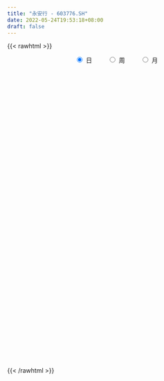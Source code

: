 ```yaml
---
title: "永安行 - 603776.SH"
date: 2022-05-24T19:53:18+08:00
draft: false
---
```

{{< rawhtml >}}
    <div style="text-align: center">
        <label style="padding: 1rem;"><input style="margin-right: .5rem" type="radio" name="period" value="D" checked onclick="period_change(this)">日</label>
        <label style="padding: 1rem;"><input style="margin-right: .5rem" type="radio" name="period" value="W" onclick="period_change(this)">周</label>
        <label style="padding: 1rem;"><input style="margin-right: .5rem" type="radio" name="period" value="M" onclick="period_change(this)">月</label>
    </div>
    <div id="chart" style="height: 700px;"></div> 
    <script type="text/javascript">
        const D_v = [91764.14,57609.56,53879.13,51575.15,57312.73,52644.6,39577.5,39826.88,74362.35,106886.78,57340.98,39599.39,37644.26,54175.86,49589.24,89402.51,58594.24,60581.27,37119.45,27891.05,35844.72,44057.55,44383.47,65450.1,62398.15,64389.14,42841.34,34029.91,41093.53,27723.24,33301.64,29483.03,40091.52,28443.58,37318.22,31368.17,15756.77,144138.13,121899.87,122921.87,112425.52,105855.44,57610.26,71552.73,40204.89,79933.39,55884.24,32946.9,41667.38,52900.21,57264.6,38945.79,30987.18,57119.54,33836.78,35542.36,31657.3,39270.73,26024.27,31858.61,23859.56,59035.11,33753.03,50264.41,33514.41,46088.01,74293.72,125319.52,75764.56,49046.93,40092.19,35436.36,31955.5,134844.56,126797.62,70191.64,73778.18,47994.59,79293.78,75975.17,46517.17,40467.41,36306.16,35757.47,36433.77,43536.22,62008.09,46208.8,28700.3,59296.8,57906.59,29865.37,29056.41,26585.49,31231.66,18083.3,25927.74,17437.85,21781.35,27243.45,18959.51,16772.46,24728.94,20924.26,15536.13,13137.71,16757.98,22572.43,15199.89,14411.03,21513.31,16051.18,24474.54,16156.84,21380.52,23164.98,18983.54,39131.31,33457.17,47229.64,31938.14,36008.46,26827.3,22581.14,27926.46,24577.86,53098.96,53932.05,77408.13,49476.41,38264.55,33538.7,34328.06,105422.6,67596.59,161915.29,137060.64,73921.7,53720.07,52205.75,45293.07,67581.99,61409.69,47610.72,92180.87,51024.83,48677.27,57851.58,42804.39,39014.9,98954.26,79919.23,234297.69,169882.83,135139.84,147259.2,83377.5,65668.83,70028.11,53577.29,70533.79,54778.51,73724.1,46025.33,45433.95,27498.72,45190.34,76528.19,65678.52,50701.17,40468.04,37665.72,27035.2,22062.39,49860.66,57194.15,44736.55,40466.26,26325.96,27713.34,31014.95,27116.11,31190.17,26044.13,28546.02,29554.56,31892.96,21291.67,24925.46,31945.2,39196.62,42125.38,25752.05,22307.74,15987.62,21030.54,30053.01,36079.68,42332.27,36206.66,33058.34,32051.36,24450.68,29428.17,38653.7,34080.11,40498.02,27402.61,24118.25,19900.81,91095.32,67045.84,32236.8,26367.88,32028.29,20445.16,61476.95,28816.76,27472.56,20857.86,15325.23,23730.51,19601.56,17600.0,15749.11,29356.19,19183.2,17784.91,21736.7,24766.97,23803.82,44486.34,40551.4,45828.59,24843.77,29529.18,21912.28,33322.18,28740.57,19759.18,34879.26,17597.28,19470.6,14516.6,20399.48,23063.42,64430.22,38126.81,20577.34,25365.94]
const D_histogram = [0.0,0.0270459259,-0.0089697381,-0.0155112306,0.0196780182,-0.0300774096,-0.0315824302,-0.0224584825,-0.0627486111,-0.1697269435,-0.2038023186,-0.2237433365,-0.2135055852,-0.1620407141,-0.1583164546,-0.0876082857,-0.0189917509,0.0400758654,0.0546092741,0.0575037432,0.0543775058,0.0327948165,-0.030308368,-0.1269077453,-0.1319350646,-0.093042431,-0.0903515093,-0.0873118934,-0.092948536,-0.1041541353,-0.0982419687,-0.076581317,-0.0868540678,-0.0966221082,-0.1276777101,-0.129313649,-0.0055539239,0.0109987079,0.0609333115,0.1398835574,0.2095883615,0.2151215522,0.2039035666,0.126150052,0.0532396377,0.0834301978,0.0577688031,0.0385191594,0.0184659924,0.0231690372,-0.0194518628,-0.073501486,-0.1112918637,-0.1953688213,-0.2270233758,-0.2223674141,-0.1800119145,-0.1286006694,-0.079020827,-0.0712984235,-0.0587831141,0.0123737454,0.0539863195,0.1283834998,0.1546809606,0.1790936456,0.242118527,0.273796772,0.2777992986,0.2342561159,0.1977606073,0.1524668001,0.1202778559,0.2074824278,0.238117266,0.2305084681,0.1694466651,0.115348733,0.0420233781,0.0439958431,0.0438202464,0.0441221461,0.0529032381,0.0562072009,0.0340788927,-0.0118420133,0.0012343648,-0.0432111668,-0.0715041441,-0.1480154802,-0.2172157565,-0.2483548052,-0.2413140465,-0.252281667,-0.2657285293,-0.2615498306,-0.2599865872,-0.2257286843,-0.1677925405,-0.1346842541,-0.1077172035,-0.0659840326,-0.0080986016,0.0224332231,0.0482085648,0.062521629,0.0796065487,0.064804746,0.0548959075,0.062488089,0.0754037401,0.0659182297,0.0216792813,0.0032377599,-0.0089240813,-0.0279792366,-0.024765249,0.017821634,0.0598392321,0.1049045856,0.1294952383,0.1620046991,0.1788969517,0.182154672,0.190958652,0.165966099,0.1909218449,0.1777941221,0.2151078572,0.2177733351,0.2140402944,0.1823921015,0.1325760443,0.1579213103,0.1201976337,0.1576044136,0.2091488917,0.206387262,0.1769201064,0.122921452,0.066946468,0.0616540767,0.0506130448,0.0491958408,0.1054651382,0.098336439,0.0771477387,0.0844574819,0.0503415622,0.0212906391,-0.0867124101,-0.1036865183,-0.0012143592,0.0150403144,0.0829446601,0.1322482428,0.1268021037,0.0876745641,0.0350310673,0.0129719149,-0.0570756516,-0.0927725497,-0.167397687,-0.2021401803,-0.2236429137,-0.2224467532,-0.2512514339,-0.2253016354,-0.1856630892,-0.203555296,-0.2293013626,-0.2708613336,-0.2869901549,-0.289508676,-0.393109209,-0.466308903,-0.5315082947,-0.5289899031,-0.4714664806,-0.3890659954,-0.2945058587,-0.225327997,-0.1943174023,-0.1679903968,-0.1404907821,-0.0878505015,-0.0386043927,0.0034680334,0.0394689003,0.0479890432,0.0891447385,0.0762811772,0.0830285223,0.086846595,0.1037468054,0.1219806595,0.1487510212,0.161898751,0.1552390271,0.1087180721,0.0738653231,0.0881897923,0.1004768426,0.0646650457,-0.0289203732,-0.0586570425,-0.0313657765,0.0092505012,0.0369230827,0.0523953021,0.1352330919,0.1516208069,0.1417468492,0.1111398869,0.0631454465,0.0500209096,0.0976167532,0.1046103939,0.120650029,0.0952949903,0.0636136509,0.0116139627,-0.0076635991,-0.0456086656,-0.0542322932,-0.0911272108,-0.0919079278,-0.0780988565,-0.0671782594,-0.0935871798,-0.1220123396,-0.2111980117,-0.3039544471,-0.3161743754,-0.3193122018,-0.2501330817,-0.1686777826,-0.093624409,0.004965984,0.0812205031,0.1105748746,0.1380984403,0.1569733177,0.1537638993,0.1422738457,0.1596950691,0.1914073875,0.2063658835,0.214036146,0.1766814139]
const D_fast = [0.0,0.0338074074,-0.0044506911,-0.0148699913,0.0252387621,-0.0320360181,-0.0414366463,-0.0379273192,-0.0939046005,-0.2433146688,-0.3283406235,-0.4042174755,-0.4473561206,-0.436401428,-0.4722562821,-0.4234501846,-0.3595815876,-0.2904950049,-0.2623092777,-0.2450388728,-0.2345707337,-0.2479547189,-0.3186349954,-0.446961309,-0.4849723945,-0.4693403686,-0.4892373242,-0.5080256817,-0.5368994583,-0.5741435915,-0.592791917,-0.5902765946,-0.6222628623,-0.6561864298,-0.7191614592,-0.7531258103,-0.6307545662,-0.6114522574,-0.546284326,-0.4323631907,-0.3102612963,-0.2509477175,-0.2111898114,-0.2574058131,-0.3170063179,-0.2659582084,-0.2771774023,-0.2867972562,-0.3022339251,-0.2917386209,-0.3392224867,-0.4116474814,-0.477260825,-0.610179988,-0.6985903864,-0.7495262783,-0.7521737573,-0.7329126795,-0.7030880439,-0.7131902463,-0.7153707154,-0.6411204195,-0.5860112656,-0.4795182103,-0.4145505093,-0.345364413,-0.2218098998,-0.1216824618,-0.0482301105,-0.0332092643,-0.020264621,-0.0274417282,-0.0295612084,0.1095139704,0.1996781251,0.2496964443,0.2309963075,0.2057355587,0.1429160483,0.155887474,0.166666939,0.1779993751,0.2000062767,0.2173620397,0.2037534547,0.1548720454,0.1682570147,0.1130086914,0.0668396781,-0.0466755281,-0.1701797435,-0.2634074935,-0.3166952464,-0.3907332837,-0.4706122783,-0.5318210373,-0.5952544406,-0.6174287088,-0.6014407001,-0.6020034773,-0.6019657275,-0.5767285648,-0.5208677842,-0.4847276537,-0.4469001708,-0.4169566993,-0.3799701424,-0.3785707587,-0.3747556203,-0.3515414165,-0.3197748304,-0.3127807834,-0.3515999115,-0.3692319929,-0.3836248544,-0.4096748189,-0.4126521435,-0.365609852,-0.3086324459,-0.2373409459,-0.1803764837,-0.1073658481,-0.0457493577,0.0030470307,0.0595906736,0.0760896455,0.1487758525,0.1800966603,0.2711873597,0.3282961714,0.3780732043,0.3920230368,0.3753509906,0.4401765842,0.4325023161,0.5093101993,0.6131419004,0.6619770861,0.6767399572,0.6534716658,0.6142332988,0.6243544267,0.6259666559,0.6368484121,0.7194839941,0.7369394047,0.735037639,0.7634617527,0.7419312235,0.7182029602,0.5885218085,0.5456260707,0.64779464,0.6678093922,0.7564499029,0.8388155463,0.8650699331,0.8478610346,0.8039753046,0.785159131,0.7008426515,0.641952616,0.525478057,0.4402005186,0.3627870567,0.308371529,0.2167539898,0.1863783794,0.1796011533,0.1108201226,0.0277487153,-0.0815265891,-0.1694029491,-0.2442986392,-0.4461764745,-0.6359533942,-0.8340298596,-0.9637589438,-1.0241021414,-1.038968155,-1.018034483,-1.0051886205,-1.0227573765,-1.0384279701,-1.046051051,-1.0153733958,-0.9757783851,-0.9328389506,-0.8869708587,-0.8664534549,-0.803011575,-0.796804842,-0.7693003664,-0.7437706449,-0.7009337332,-0.6522047143,-0.5882465973,-0.5346241797,-0.5024741468,-0.5218155838,-0.5382020021,-0.5018300848,-0.4644238238,-0.4840693592,-0.5848848715,-0.6292858014,-0.6098359795,-0.5669070765,-0.5300037243,-0.5014326794,-0.3847866166,-0.3304936999,-0.3049309453,-0.3077529359,-0.3399610147,-0.3405803241,-0.2685802922,-0.2354340531,-0.1892319107,-0.1907632018,-0.2065411285,-0.255637326,-0.2768307876,-0.3261780206,-0.3483597214,-0.4080364417,-0.4317941407,-0.4375097835,-0.4433837512,-0.4931894666,-0.5521177113,-0.6941028863,-0.8628479335,-0.9541114556,-1.0370773324,-1.0304314828,-0.9911456293,-0.9394983581,-0.8396664691,-0.7431068242,-0.6861087341,-0.6240605582,-0.5659423514,-0.530710795,-0.5066323871,-0.4492873965,-0.3697232312,-0.3031732643,-0.2419939653,-0.2351783439]
const D_slow = [0.0,0.0067614815,0.004519047,0.0006412393,0.0055607439,-0.0019586085,-0.0098542161,-0.0154688367,-0.0311559895,-0.0735877253,-0.124538305,-0.1804741391,-0.2338505354,-0.2743607139,-0.3139398276,-0.335841899,-0.3405898367,-0.3305708703,-0.3169185518,-0.302542616,-0.2889482395,-0.2807495354,-0.2883266274,-0.3200535637,-0.3530373299,-0.3762979376,-0.3988858149,-0.4207137883,-0.4439509223,-0.4699894561,-0.4945499483,-0.5136952776,-0.5354087945,-0.5595643216,-0.5914837491,-0.6238121613,-0.6252006423,-0.6224509653,-0.6072176375,-0.5722467481,-0.5198496578,-0.4660692697,-0.4150933781,-0.3835558651,-0.3702459556,-0.3493884062,-0.3349462054,-0.3253164156,-0.3206999175,-0.3149076582,-0.3197706239,-0.3381459954,-0.3659689613,-0.4148111666,-0.4715670106,-0.5271588641,-0.5721618428,-0.6043120101,-0.6240672169,-0.6418918228,-0.6565876013,-0.6534941649,-0.6399975851,-0.6079017101,-0.5692314699,-0.5244580586,-0.4639284268,-0.3954792338,-0.3260294091,-0.2674653802,-0.2180252283,-0.1799085283,-0.1498390643,-0.0979684574,-0.0384391409,0.0191879761,0.0615496424,0.0903868257,0.1008926702,0.111891631,0.1228466926,0.1338772291,0.1471030386,0.1611548388,0.169674562,0.1667140587,0.1670226499,0.1562198582,0.1383438222,0.1013399521,0.047036013,-0.0150526883,-0.0753811999,-0.1384516167,-0.204883749,-0.2702712067,-0.3352678534,-0.3917000245,-0.4336481596,-0.4673192232,-0.494248524,-0.5107445322,-0.5127691826,-0.5071608768,-0.4951087356,-0.4794783283,-0.4595766912,-0.4433755047,-0.4296515278,-0.4140295055,-0.3951785705,-0.3786990131,-0.3732791928,-0.3724697528,-0.3747007731,-0.3816955823,-0.3878868945,-0.383431486,-0.368471678,-0.3422455316,-0.309871722,-0.2693705472,-0.2246463093,-0.1791076413,-0.1313679783,-0.0898764536,-0.0421459923,0.0023025382,0.0560795025,0.1105228363,0.1640329099,0.2096309353,0.2427749463,0.2822552739,0.3123046823,0.3517057857,0.4039930087,0.4555898242,0.4998198508,0.5305502138,0.5472868308,0.56270035,0.5753536111,0.5876525713,0.6140188559,0.6386029656,0.6578899003,0.6790042708,0.6915896613,0.6969123211,0.6752342186,0.649312589,0.6490089992,0.6527690778,0.6735052428,0.7065673035,0.7382678295,0.7601864705,0.7689442373,0.772187216,0.7579183031,0.7347251657,0.692875744,0.6423406989,0.5864299705,0.5308182822,0.4680054237,0.4116800148,0.3652642425,0.3143754186,0.2570500779,0.1893347445,0.1175872058,0.0452100368,-0.0530672655,-0.1696444912,-0.3025215649,-0.4347690407,-0.5526356608,-0.6499021597,-0.7235286243,-0.7798606236,-0.8284399741,-0.8704375733,-0.9055602689,-0.9275228943,-0.9371739924,-0.9363069841,-0.926439759,-0.9144424982,-0.8921563136,-0.8730860192,-0.8523288887,-0.8306172399,-0.8046805386,-0.7741853737,-0.7369976184,-0.6965229307,-0.6577131739,-0.6305336559,-0.6120673251,-0.590019877,-0.5649006664,-0.548734405,-0.5559644983,-0.5706287589,-0.578470203,-0.5761575777,-0.566926807,-0.5538279815,-0.5200197085,-0.4821145068,-0.4466777945,-0.4188928228,-0.4031064612,-0.3906012338,-0.3661970454,-0.340044447,-0.3098819397,-0.2860581921,-0.2701547794,-0.2672512887,-0.2691671885,-0.2805693549,-0.2941274282,-0.3169092309,-0.3398862129,-0.359410927,-0.3762054918,-0.3996022868,-0.4301053717,-0.4829048746,-0.5588934864,-0.6379370802,-0.7177651307,-0.7802984011,-0.8224678468,-0.845873949,-0.844632453,-0.8243273273,-0.7966836086,-0.7621589985,-0.7229156691,-0.6844746943,-0.6489062329,-0.6089824656,-0.5611306187,-0.5095391478,-0.4560301113,-0.4118597578]
const D_data = [['2021-05-13', 22.9408, 21.6206, 21.2213, 22.9408],['2021-05-14', 21.9221, 22.0444, 21.1072, 22.2807],['2021-05-17', 21.6777, 21.2376, 20.4797, 22.0281],['2021-05-18', 20.8383, 21.4821, 20.553, 21.7917],['2021-05-19', 21.4332, 22.0851, 20.9361, 22.3622],['2021-05-20', 22.0281, 20.9768, 20.7731, 22.0525],['2021-05-21', 21.042, 21.4169, 20.9931, 21.8406],['2021-05-24', 21.3435, 21.5473, 21.205, 22.0851],['2021-05-25', 21.1968, 20.8057, 19.7788, 21.3598],['2021-05-26', 20.7975, 19.4691, 19.3469, 20.9849],['2021-05-27', 19.5588, 19.8359, 19.4773, 19.95],['2021-05-28', 19.8277, 19.6729, 19.4773, 20.1048],['2021-05-31', 19.5343, 19.8196, 19.2328, 20.0804],['2021-06-01', 19.7299, 20.3167, 19.5669, 20.5123],['2021-06-02', 20.2107, 19.6973, 19.5914, 20.3737],['2021-06-03', 19.7136, 20.5938, 19.7136, 21.3517],['2021-06-04', 20.3737, 20.8546, 20.1211, 20.9279],['2021-06-07', 20.879, 21.042, 20.7242, 21.5636],['2021-06-08', 21.0012, 20.6753, 20.5367, 21.2376],['2021-06-09', 20.8953, 20.5775, 20.3737, 20.8953],['2021-06-10', 20.5856, 20.5041, 20.113, 20.7079],['2021-06-11', 20.87, 20.2, 20.18, 21.25],['2021-06-15', 20.14, 19.41, 19.39, 20.2],['2021-06-16', 19.5, 18.45, 18.2, 19.5],['2021-06-17', 18.0, 19.17, 17.99, 19.48],['2021-06-18', 19.29, 19.67, 18.86, 20.22],['2021-06-21', 19.19, 19.2, 19.06, 19.5],['2021-06-22', 19.25, 19.09, 19.03, 19.51],['2021-06-23', 19.11, 18.84, 18.76, 19.19],['2021-06-24', 18.8, 18.58, 18.52, 18.92],['2021-06-25', 18.53, 18.63, 18.3, 18.78],['2021-06-28', 18.51, 18.76, 18.42, 18.94],['2021-06-29', 18.71, 18.25, 18.16, 18.8],['2021-06-30', 18.16, 18.05, 17.99, 18.34],['2021-07-01', 18.01, 17.5, 17.5, 18.14],['2021-07-02', 17.52, 17.59, 17.52, 18.08],['2021-07-05', 19.35, 19.35, 19.35, 19.35],['2021-07-06', 19.5, 18.3, 18.09, 19.91],['2021-07-07', 17.81, 18.84, 17.31, 19.44],['2021-07-08', 18.85, 19.55, 18.5, 19.78],['2021-07-09', 19.45, 19.9, 19.2, 20.23],['2021-07-12', 20.0, 19.4, 19.31, 20.39],['2021-07-13', 19.44, 19.28, 19.0, 19.63],['2021-07-14', 19.23, 18.28, 18.28, 19.26],['2021-07-15', 18.08, 17.95, 17.7, 18.25],['2021-07-16', 17.92, 19.13, 17.85, 19.3],['2021-07-19', 18.78, 18.45, 18.25, 18.89],['2021-07-20', 18.16, 18.4, 18.05, 18.61],['2021-07-21', 18.36, 18.26, 18.16, 18.67],['2021-07-22', 18.25, 18.5, 18.11, 18.79],['2021-07-23', 18.49, 17.76, 17.6, 18.55],['2021-07-26', 17.66, 17.27, 16.93, 17.91],['2021-07-27', 17.33, 17.1, 16.98, 17.68],['2021-07-28', 16.98, 16.01, 15.55, 17.13],['2021-07-29', 16.28, 16.12, 16.0, 16.55],['2021-07-30', 15.98, 16.25, 15.75, 16.54],['2021-08-02', 16.18, 16.61, 16.02, 16.68],['2021-08-03', 16.59, 16.77, 16.56, 17.37],['2021-08-04', 17.02, 16.85, 16.78, 17.35],['2021-08-05', 16.6, 16.33, 16.23, 16.75],['2021-08-06', 16.33, 16.3, 16.08, 16.48],['2021-08-09', 16.4, 17.15, 16.34, 17.39],['2021-08-10', 17.1, 17.02, 16.9, 17.39],['2021-08-11', 17.36, 17.73, 17.01, 17.82],['2021-08-12', 17.68, 17.43, 17.42, 17.89],['2021-08-13', 17.4, 17.6, 17.13, 17.8],['2021-08-16', 17.65, 18.42, 17.65, 18.58],['2021-08-17', 18.53, 18.43, 18.4, 19.88],['2021-08-18', 18.34, 18.35, 18.0, 19.17],['2021-08-19', 18.52, 17.81, 17.68, 18.68],['2021-08-20', 17.66, 17.82, 17.3, 17.9],['2021-08-23', 17.82, 17.6, 17.53, 17.92],['2021-08-24', 17.61, 17.64, 17.53, 17.96],['2021-08-25', 17.92, 19.4, 17.92, 19.4],['2021-08-26', 19.6, 19.18, 18.81, 19.6],['2021-08-27', 19.32, 18.95, 18.87, 19.59],['2021-08-30', 18.97, 18.26, 18.12, 19.13],['2021-08-31', 18.35, 18.16, 17.96, 18.47],['2021-09-01', 18.09, 17.65, 17.37, 18.47],['2021-09-02', 17.6, 18.45, 17.3, 18.45],['2021-09-03', 18.44, 18.48, 18.1, 18.69],['2021-09-06', 18.56, 18.54, 18.26, 18.7],['2021-09-07', 18.58, 18.73, 18.42, 18.85],['2021-09-08', 18.63, 18.76, 18.58, 18.87],['2021-09-09', 18.68, 18.45, 18.35, 18.8],['2021-09-10', 18.5, 18.0, 17.93, 18.67],['2021-09-13', 17.96, 18.67, 17.67, 18.75],['2021-09-14', 18.68, 17.87, 17.83, 18.7],['2021-09-15', 17.72, 17.85, 17.72, 17.98],['2021-09-16', 17.77, 16.89, 16.88, 18.11],['2021-09-17', 16.98, 16.45, 16.0, 17.05],['2021-09-22', 16.16, 16.47, 16.1, 16.5],['2021-09-23', 16.61, 16.68, 16.51, 16.78],['2021-09-24', 16.78, 16.23, 16.23, 16.78],['2021-09-27', 16.2, 15.9, 15.73, 16.33],['2021-09-28', 15.82, 15.85, 15.81, 16.05],['2021-09-29', 15.76, 15.58, 15.58, 15.95],['2021-09-30', 15.8, 15.84, 15.62, 15.88],['2021-10-08', 16.0, 16.17, 15.98, 16.28],['2021-10-11', 16.15, 15.92, 15.87, 16.28],['2021-10-12', 16.0, 15.84, 15.71, 16.07],['2021-10-13', 15.85, 16.07, 15.8, 16.15],['2021-10-14', 16.23, 16.44, 16.04, 16.54],['2021-10-15', 16.51, 16.27, 16.26, 16.75],['2021-10-18', 16.38, 16.32, 16.21, 16.5],['2021-10-19', 16.35, 16.26, 16.2, 16.44],['2021-10-20', 16.26, 16.37, 16.17, 16.43],['2021-10-21', 16.36, 15.97, 15.91, 16.36],['2021-10-22', 15.96, 15.95, 15.9, 16.09],['2021-10-25', 15.95, 16.15, 15.76, 16.18],['2021-10-26', 16.26, 16.27, 16.07, 16.44],['2021-10-27', 16.28, 16.0, 15.88, 16.31],['2021-10-28', 15.89, 15.4, 15.27, 15.99],['2021-10-29', 15.43, 15.51, 15.4, 15.7],['2021-11-01', 15.45, 15.45, 15.18, 15.55],['2021-11-02', 15.42, 15.21, 15.15, 15.59],['2021-11-03', 15.2, 15.37, 15.1, 15.46],['2021-11-04', 15.36, 15.93, 15.3, 16.2],['2021-11-05', 15.8, 16.13, 15.8, 16.29],['2021-11-08', 16.75, 16.42, 16.38, 17.35],['2021-11-09', 16.52, 16.4, 16.23, 16.63],['2021-11-10', 16.6, 16.73, 16.39, 16.8],['2021-11-11', 16.57, 16.77, 16.56, 17.07],['2021-11-12', 16.87, 16.77, 16.64, 16.99],['2021-11-15', 16.76, 17.0, 16.73, 17.07],['2021-11-16', 17.01, 16.66, 16.61, 17.04],['2021-11-17', 16.65, 17.42, 16.61, 17.6],['2021-11-18', 17.58, 17.12, 17.12, 18.16],['2021-11-19', 17.13, 17.98, 17.13, 18.12],['2021-11-22', 17.84, 17.84, 17.68, 18.27],['2021-11-23', 17.85, 17.95, 17.65, 18.04],['2021-11-24', 17.95, 17.69, 17.51, 17.95],['2021-11-25', 17.69, 17.4, 17.3, 17.79],['2021-11-26', 17.4, 18.43, 17.18, 18.83],['2021-11-29', 18.0, 17.76, 17.66, 18.12],['2021-11-30', 17.76, 18.86, 17.76, 19.54],['2021-12-01', 18.6, 19.48, 18.53, 19.78],['2021-12-02', 19.4, 19.16, 18.96, 19.45],['2021-12-03', 19.24, 18.96, 18.76, 19.36],['2021-12-06', 18.6, 18.62, 18.38, 19.03],['2021-12-07', 18.7, 18.45, 18.1, 18.89],['2021-12-08', 18.48, 19.05, 18.45, 19.36],['2021-12-09', 19.06, 19.06, 18.93, 19.61],['2021-12-10', 18.95, 19.27, 18.79, 19.29],['2021-12-13', 19.15, 20.29, 19.04, 20.58],['2021-12-14', 20.18, 19.8, 19.8, 20.38],['2021-12-15', 19.8, 19.71, 19.54, 20.18],['2021-12-16', 19.68, 20.19, 19.55, 20.3],['2021-12-17', 20.04, 19.75, 19.68, 20.3],['2021-12-20', 19.77, 19.77, 19.62, 20.16],['2021-12-21', 19.61, 18.48, 18.41, 19.63],['2021-12-22', 18.64, 19.3, 18.41, 19.69],['2021-12-23', 19.57, 21.08, 19.49, 21.23],['2021-12-24', 20.5, 20.42, 19.7, 20.8],['2021-12-27', 20.19, 21.43, 20.12, 21.99],['2021-12-28', 21.48, 21.7, 21.14, 22.59],['2021-12-29', 21.7, 21.34, 21.05, 21.88],['2021-12-30', 21.15, 20.99, 20.83, 21.55],['2021-12-31', 21.07, 20.73, 20.7, 21.28],['2022-01-04', 20.5, 21.04, 20.45, 21.18],['2022-01-05', 21.08, 20.28, 19.82, 21.1],['2022-01-06', 20.3, 20.47, 20.0, 20.86],['2022-01-07', 20.44, 19.68, 19.62, 20.97],['2022-01-10', 19.56, 19.83, 19.1, 20.05],['2022-01-11', 19.94, 19.76, 19.57, 20.26],['2022-01-12', 19.84, 19.89, 19.72, 20.07],['2022-01-13', 19.85, 19.32, 19.32, 19.94],['2022-01-14', 19.5, 19.87, 19.32, 20.54],['2022-01-17', 19.8, 20.11, 19.21, 20.48],['2022-01-18', 20.07, 19.34, 19.32, 20.2],['2022-01-19', 19.28, 18.99, 18.9, 19.58],['2022-01-20', 18.98, 18.44, 18.42, 19.02],['2022-01-21', 18.44, 18.4, 18.1, 18.66],['2022-01-24', 18.22, 18.3, 18.22, 18.58],['2022-01-25', 16.47, 16.47, 16.47, 16.84],['2022-01-26', 15.96, 16.01, 15.7, 16.29],['2022-01-27', 16.0, 15.3, 15.21, 16.03],['2022-01-28', 15.4, 15.5, 15.31, 15.79],['2022-02-07', 15.95, 15.88, 15.6, 16.02],['2022-02-08', 15.87, 16.14, 15.74, 16.23],['2022-02-09', 16.26, 16.4, 16.13, 16.41],['2022-02-10', 16.49, 16.21, 16.18, 16.51],['2022-02-11', 16.17, 15.72, 15.7, 16.28],['2022-02-14', 15.59, 15.55, 15.44, 15.96],['2022-02-15', 15.68, 15.46, 15.3, 15.81],['2022-02-16', 15.58, 15.77, 15.56, 15.91],['2022-02-17', 15.78, 15.82, 15.72, 16.1],['2022-02-18', 15.74, 15.83, 15.44, 15.87],['2022-02-21', 15.8, 15.85, 15.65, 15.86],['2022-02-22', 15.82, 15.53, 15.44, 15.82],['2022-02-23', 15.58, 16.0, 15.54, 16.07],['2022-02-24', 15.92, 15.34, 15.12, 16.04],['2022-02-25', 15.69, 15.51, 15.46, 15.85],['2022-02-28', 15.53, 15.45, 15.17, 15.59],['2022-03-01', 15.49, 15.63, 15.48, 15.74],['2022-03-02', 15.52, 15.72, 15.52, 15.94],['2022-03-03', 15.88, 15.95, 15.71, 16.06],['2022-03-04', 15.91, 15.91, 15.65, 16.16],['2022-03-07', 15.88, 15.71, 15.6, 16.17],['2022-03-08', 15.72, 15.08, 15.05, 15.84],['2022-03-09', 15.26, 14.99, 14.39, 15.38],['2022-03-10', 15.22, 15.53, 15.16, 15.82],['2022-03-11', 15.31, 15.57, 15.01, 15.6],['2022-03-14', 15.5, 14.89, 14.89, 15.57],['2022-03-15', 14.99, 13.75, 13.66, 15.0],['2022-03-16', 14.11, 14.1, 13.22, 14.21],['2022-03-17', 14.33, 14.69, 14.25, 15.05],['2022-03-18', 14.69, 14.95, 14.62, 15.06],['2022-03-21', 14.95, 14.91, 14.7, 15.09],['2022-03-22', 14.89, 14.83, 14.68, 15.01],['2022-03-23', 15.2, 15.94, 15.1, 16.07],['2022-03-24', 15.78, 15.42, 15.37, 16.26],['2022-03-25', 15.2, 15.16, 15.12, 15.4],['2022-03-28', 14.85, 14.83, 14.53, 14.99],['2022-03-29', 14.6, 14.41, 14.21, 14.8],['2022-03-30', 14.39, 14.67, 14.36, 14.7],['2022-03-31', 14.71, 15.53, 14.62, 15.88],['2022-04-01', 15.45, 15.2, 15.1, 15.51],['2022-04-06', 15.18, 15.42, 15.09, 15.47],['2022-04-07', 15.36, 14.92, 14.91, 15.36],['2022-04-08', 14.85, 14.71, 14.56, 15.04],['2022-04-11', 14.67, 14.22, 14.08, 14.87],['2022-04-12', 14.11, 14.4, 13.85, 14.47],['2022-04-13', 14.16, 13.95, 13.87, 14.34],['2022-04-14', 13.95, 14.11, 13.95, 14.32],['2022-04-15', 14.04, 13.53, 13.48, 14.09],['2022-04-18', 13.5, 13.76, 13.33, 13.85],['2022-04-19', 13.88, 13.86, 13.66, 14.13],['2022-04-20', 13.96, 13.78, 13.71, 14.18],['2022-04-21', 13.75, 13.15, 13.09, 13.85],['2022-04-22', 13.23, 12.83, 12.7, 13.37],['2022-04-25', 12.58, 11.55, 11.55, 12.64],['2022-04-26', 11.42, 10.73, 10.69, 11.62],['2022-04-27', 10.5, 11.12, 10.39, 11.25],['2022-04-28', 11.19, 10.84, 10.67, 11.31],['2022-04-29', 10.93, 11.59, 10.93, 11.77],['2022-05-05', 11.62, 11.87, 11.51, 12.06],['2022-05-06', 11.7, 11.99, 11.5, 12.3],['2022-05-09', 11.97, 12.6, 11.97, 12.75],['2022-05-10', 12.28, 12.71, 12.28, 12.94],['2022-05-11', 13.17, 12.37, 12.37, 13.17],['2022-05-12', 12.47, 12.49, 12.28, 12.7],['2022-05-13', 12.68, 12.52, 12.25, 12.68],['2022-05-16', 12.52, 12.31, 12.31, 12.7],['2022-05-17', 12.49, 12.19, 11.99, 12.49],['2022-05-18', 12.28, 12.6, 12.2, 12.73],['2022-05-19', 12.38, 12.97, 12.34, 13.86],['2022-05-20', 12.91, 12.97, 12.62, 13.12],['2022-05-23', 12.96, 13.04, 12.87, 13.08],['2022-05-24', 13.06, 12.49, 12.49, 13.17]]
const W_v = [326.0,6841.9,382023.72,323177.46,187494.47,244942.0,169800.64,118596.52,87654.2,142665.78,167562.59,144559.9,107466.01,70264.37,50747.62,140703.56,77366.74,138257.91,101281.66,70684.64,82625.36,130868.32,161380.32,83672.77,64715.02,42341.69,25163.66,85995.79,114849.36,141098.32,135875.26,141037.24,88108.18,96964.75,82346.88,50794.4,29909.94,49754.36,57931.19,126220.64,331425.06,301319.15,466638.09,166511.18,190252.3,165921.22,120996.34,101904.26,104121.62,82174.42,69604.66,131332.38,170551.93,126231.48,150901.15,86298.62,96787.2,92006.72,109522.87,102385.36,105337.69,136814.76,205018.32,236121.64,216712.09,148112.26,108478.4,77635.52,44901.96,84582.3,57889.87,95044.48,194307.89,117333.77,112794.27,85181.27,272842.97,173610.44,213683.62,212762.01,130765.11,91565.79,123597.3,116940.45,105038.51,155615.33,51553.63,241086.76,609432.24,356173.45,258396.02,143160.88,159841.43,132369.97,173162.73,157265.56,120047.5,120521.93,124039.03,108484.56,123013.27,101602.99,141782.22,141598.2,159797.03,190173.27,564258.26,434611.2500000001,49536.3,161841.5,139528.08,111756.0,136439.0,115830.16,86483.46,69072.96,59338.76,86412.46,106306.7,130670.96,97192.32,99670.56,157805.06,559994.4400000001,290643.52,304375.31,254067.69,326506.98,315472.76,248363.64,260496.72,194117.91,119968.53,111118.86,118166.03,127246.39,222664.12,117418.39,73795.9,96061.59,125719.9,122872.8,352127.58,172655.37,140621.31,77465.2,160701.23,352140.44,316210.5800000001,627259.2,390788.61,323200.74,165031.2,165114.27,216249.84,273415.38,158521.72,115793.87,137471.9,52021.95,21178.8,86909.07,146916.14,245853.22,163580.54,105403.07,183609.56,170594.77,105454.55,96407.1,71832.35,160830.73,61983.69,107094.19,98805.19,85396.84,85032.6,92078.77,189645.33,89998.93,185541.4,157018.43,190970.53,193324.94,148356.86,112359.4,120475.4,207141.77,299856.4,478602.69,273770.52,360417.34,254989.11,318016.38,289406.11,205494.04,236620.86,178989.66,166704.52,517142.16,355156.71,240663.33,196431.65,152670.47,222654.97,364516.92,399225.68,323558.89,192501.03,254120.58,85507.27,92680.55,21781.35,108628.62,83204.14,92606.9,136117.52,164584.68,236943.46,261030.32,494214.29,274101.22,292538.94,622068.91,501473.48,252613.69,240676.53,221548.65,214320.01,143360.53,137329.34,163944.71,125458.59,168099.31,170062.61,234397.02,169135.04,63655.65,106037.37,107275.6,185239.28,55234.46,120446.89,160536.53,45943.28]
const W_histogram = [0.0,0.6696387464,1.6475827359,1.7705132719,1.7951987588,1.7681282265,1.405879093,1.0362666219,0.6671954668,0.5805847173,0.4576409174,0.3379519951,-0.0660820335,-0.5256648703,-0.8086119283,-0.8654201069,-0.9720138123,-0.9130064941,-0.8785896722,-0.818390933,-0.751064109,-0.6950057283,-0.550413009,-0.5928495238,-0.8059129331,-0.9102502448,-0.8955829177,-0.7516699836,-0.4768856777,-0.2440129981,-0.2055739502,0.1132448746,0.2164301059,0.2605572661,0.1577514315,0.042910974,-0.0895301713,-0.0902309465,-0.1540041991,-0.0507778899,-0.0312296382,0.2527994204,0.2545272918,0.0234731808,-0.05423956,-0.255981681,-0.3737708199,-0.4337448225,-0.4460417666,-0.5944944655,-0.7077114404,-0.8515838546,-0.9306548931,-0.9624733571,-0.961547078,-0.9291854781,-0.8171384494,-0.6832804811,-0.6782153206,-0.6367784348,-0.5564621085,-0.4097721463,-0.2315228612,0.0493967442,0.1821604304,0.2519575001,0.2820756874,0.2646422242,0.259362433,0.2643088127,0.2565384323,0.2793510064,0.3629787879,0.4601444937,0.4186225037,0.4360836862,0.6168467069,0.7118798344,0.7122281473,0.7012830964,0.7118272262,0.6284362733,0.5925115493,0.5108700619,0.4610552963,0.3377568448,0.2866236215,0.3229353631,0.4154432526,0.290383999,0.2142496787,0.0718024155,0.0058060364,0.0317301218,0.0427376115,0.0437659019,-0.0028468251,-0.0454270512,-0.0553132375,-0.0445800357,-0.0842635904,-0.0795656584,-0.0667072202,-0.0420317966,-0.0065142806,0.024672721,0.1607293176,0.1704887235,0.1259632689,0.1077001177,0.0385735722,0.0246016786,0.0103168077,-0.0271535528,-0.099293857,-0.1510127679,-0.196672577,-0.1810521555,-0.1408303759,-0.0931667663,-0.074051061,-0.0334504185,0.0134016049,0.2271517059,0.2683250943,0.2243367529,0.1926850937,0.2813158066,0.2184110894,0.2602233049,0.157681907,0.0861648434,-0.0071987855,-0.0608879829,-0.0764565919,-0.0228074312,-0.1079066161,-0.1701176123,-0.1911360786,-0.2085066668,-0.2325179465,-0.2058129019,-0.1195072054,-0.1044961972,-0.0676285425,-0.064086813,-0.030507938,0.1387865127,0.1623980561,0.3162097977,0.4242587465,0.4179488289,0.3362121103,0.2772923993,0.2304527752,0.2518781822,0.1484867711,0.1071737433,0.0557141203,-0.0239703609,-0.0625114177,-0.087664902,-0.0659776399,-0.137101373,-0.2311494968,-0.3002985918,-0.2496829901,-0.2654696316,-0.2553856282,-0.2633668535,-0.2728008488,-0.3818909786,-0.4178726709,-0.4369229172,-0.4412795424,-0.4149110903,-0.443571167,-0.4579280928,-0.316415152,-0.1749199189,-0.0279654038,0.0934367788,0.2218958767,0.3615845963,0.4091418536,0.4355793138,0.465648033,0.4771416359,0.616250392,0.8729359352,1.1519861805,1.0502230953,0.8843393537,0.6136939167,0.4768861662,0.3128616769,0.1476153036,-0.0426178886,-0.2384428617,-0.2131745529,-0.2467264013,-0.3531150003,-0.5077088498,-0.5837000246,-0.5253385326,-0.4535525218,-0.3180076121,-0.2509888063,-0.2305001937,-0.3080093955,-0.3572990598,-0.396352065,-0.3800896231,-0.3438207962,-0.3229334083,-0.3197038489,-0.2593357796,-0.1644515614,-0.0161563904,0.1093772523,0.2189198492,0.2981583159,0.3644183692,0.4303651159,0.4687032025,0.3998666778,0.3456862335,0.1968069541,-0.0953310448,-0.2626180872,-0.349302889,-0.4075690708,-0.3980909523,-0.3929666188,-0.407813075,-0.38050041,-0.3381767651,-0.3217157927,-0.3656288865,-0.4136154576,-0.4951584951,-0.4876699199,-0.4153628234,-0.3103779083,-0.2490576655]
const W_fast = [0.0,0.837048433,2.2268881064,2.7924469604,3.2659321371,3.6808936614,3.6701143011,3.5595684855,3.3572961971,3.415831627,3.4072980564,3.3720971329,2.9515425959,2.3605435415,1.8754435014,1.6022802961,1.2526831376,1.0834388323,0.8982082361,0.7538092421,0.6333700389,0.5156769875,0.5226664545,0.3320175588,-0.0825240838,-0.4144239567,-0.623652359,-0.6676569208,-0.5120940343,-0.3402246042,-0.3531790439,-0.0060490004,0.1512437573,0.2605102341,0.1971422573,0.0930295433,-0.0617941448,-0.0850526566,-0.187326959,-0.0967951223,-0.0850542802,0.2621746335,0.3275343279,0.1023485121,0.0110758813,-0.25466166,-0.4658935039,-0.634303712,-0.7581110977,-1.0551874131,-1.345332248,-1.7021006259,-2.0138353877,-2.286272191,-2.5257326814,-2.725667451,-2.8179050346,-2.8548671866,-3.0193558563,-3.1371135792,-3.19591278,-3.1516658543,-3.0312972846,-2.7380284931,-2.5597246993,-2.4269382546,-2.3263011454,-2.2775740525,-2.2180132356,-2.1469896526,-2.090625425,-1.9979750993,-1.8236026208,-1.6114007915,-1.5482671556,-1.4217850516,-1.0868103541,-0.813807268,-0.6354019183,-0.4710261951,-0.2825252588,-0.2088071433,-0.09660398,-0.0505279519,0.0149211065,-0.0239381338,-0.0034154516,0.1136301307,0.3099988334,0.2575355795,0.2349636788,0.1104670196,0.0459221496,0.0797787654,0.1014706579,0.1134404238,0.0661159905,0.0121790016,-0.011535494,-0.0119473012,-0.0726967535,-0.0878902361,-0.0917086029,-0.0775411285,-0.0436521826,-0.0062970008,0.1699419252,0.2223235119,0.2092888746,0.2179507528,0.1584676003,0.1506461265,0.1389404575,0.0946817087,-0.0022820597,-0.0917541626,-0.1865821159,-0.2162247333,-0.2112105477,-0.1868386297,-0.1862356896,-0.1539976517,-0.1037952272,0.1667428004,0.2749974624,0.2870933091,0.3036129234,0.4625725879,0.4542706431,0.5611386848,0.4980177637,0.4480419109,0.3528785856,0.2839673925,0.2492846355,0.2972319384,0.1851560994,0.0804157003,0.0116132143,-0.0578840407,-0.1400248069,-0.1647729878,-0.1083440926,-0.1194571338,-0.0994966147,-0.1119765885,-0.0860246979,0.1179663809,0.1821774384,0.4150416294,0.6291552648,0.7273325544,0.7296488634,0.7400522523,0.7508258219,0.8352207745,0.7689510561,0.7544314642,0.7169003712,0.6312232998,0.5770543886,0.5299846789,0.535177531,0.4297784547,0.2779429566,0.1337192136,0.1219140679,0.0397600184,-0.0140023853,-0.0878253239,-0.1654595314,-0.3700224058,-0.5104722658,-0.6387532414,-0.7534297523,-0.8307890727,-0.9703419412,-1.0991808901,-1.0367717374,-0.939006484,-0.7990433198,-0.6542819425,-0.4703488755,-0.2402640067,-0.0904212861,0.0449110025,0.1913917301,0.3221707419,0.615342096,1.090261623,1.6573084135,1.8181011021,1.8733021989,1.7560802411,1.7384940321,1.652684962,1.5243424147,1.3234547504,1.0680190618,1.0399937324,0.9447602837,0.7500929346,0.4685718726,0.2466556916,0.1736825505,0.1320804308,0.1881234375,0.1923950418,0.1552586059,0.0007470552,-0.137867374,-0.2760083955,-0.3547683594,-0.4044547315,-0.4643006957,-0.5409970984,-0.5454629741,-0.4916916462,-0.3474355729,-0.1945576171,-0.0302850579,0.1234929878,0.2808576334,0.4543956591,0.6099095463,0.6410396911,0.6732808051,0.5736032642,0.2576325041,0.0246909399,-0.1493195841,-0.3094780336,-0.3995226532,-0.4926399744,-0.6094396994,-0.6772521369,-0.7194726832,-0.783440659,-0.9187609744,-1.0701514099,-1.2754840712,-1.3899129759,-1.4214465853,-1.3940561473,-1.3950003209]
const W_slow = [0.0,0.1674096866,0.5793053706,1.0219336885,1.4707333783,1.9127654349,2.2642352081,2.5233018636,2.6901007303,2.8352469096,2.949657139,3.0341451378,3.0176246294,2.8862084118,2.6840554297,2.467700403,2.2246969499,1.9964453264,1.7767979083,1.5722001751,1.3844341479,1.2106827158,1.0730794635,0.9248670826,0.7233888493,0.4958262881,0.2719305587,0.0840130628,-0.0352083566,-0.0962116061,-0.1476050937,-0.119293875,-0.0651863486,-0.0000470321,0.0393908258,0.0501185693,0.0277360265,0.0051782899,-0.0333227599,-0.0460172324,-0.0538246419,0.0093752132,0.0730070361,0.0788753313,0.0653154413,0.001320021,-0.0921226839,-0.2005588895,-0.3120693312,-0.4606929476,-0.6376208077,-0.8505167713,-1.0831804946,-1.3237988339,-1.5641856034,-1.7964819729,-2.0007665852,-2.1715867055,-2.3411405357,-2.5003351444,-2.6394506715,-2.741893708,-2.7997744234,-2.7874252373,-2.7418851297,-2.6788957547,-2.6083768328,-2.5422162768,-2.4773756685,-2.4112984653,-2.3471638573,-2.2773261057,-2.1865814087,-2.0715452853,-1.9668896593,-1.8578687378,-1.703657061,-1.5256871024,-1.3476300656,-1.1723092915,-0.994352485,-0.8372434166,-0.6891155293,-0.5613980138,-0.4461341898,-0.3616949786,-0.2900390732,-0.2093052324,-0.1054444193,-0.0328484195,0.0207140002,0.038664604,0.0401161131,0.0480486436,0.0587330465,0.0696745219,0.0689628156,0.0576060528,0.0437777435,0.0326327345,0.0115668369,-0.0083245777,-0.0250013827,-0.0355093319,-0.037137902,-0.0309697218,0.0092126076,0.0518347885,0.0833256057,0.1102506351,0.1198940282,0.1260444478,0.1286236498,0.1218352616,0.0970117973,0.0592586053,0.0100904611,-0.0351725778,-0.0703801718,-0.0936718634,-0.1121846286,-0.1205472332,-0.117196832,-0.0604089055,0.006672368,0.0627565563,0.1109278297,0.1812567813,0.2358595537,0.3009153799,0.3403358567,0.3618770675,0.3600773711,0.3448553754,0.3257412274,0.3200393696,0.2930627156,0.2505333125,0.2027492929,0.1506226262,0.0924931395,0.0410399141,0.0111631127,-0.0149609366,-0.0318680722,-0.0478897755,-0.05551676,-0.0208201318,0.0197793823,0.0988318317,0.2048965183,0.3093837255,0.3934367531,0.4627598529,0.5203730467,0.5833425923,0.620464285,0.6472577209,0.6611862509,0.6551936607,0.6395658063,0.6176495808,0.6011551708,0.5668798276,0.5090924534,0.4340178055,0.3715970579,0.30522965,0.241383243,0.1755415296,0.1073413174,0.0118685728,-0.092599595,-0.2018303242,-0.3121502099,-0.4158779824,-0.5267707742,-0.6412527974,-0.7203565854,-0.7640865651,-0.771077916,-0.7477187213,-0.6922447522,-0.6018486031,-0.4995631397,-0.3906683112,-0.274256303,-0.154970894,-0.000908296,0.2173256878,0.5053222329,0.7678780068,0.9889628452,1.1423863244,1.2616078659,1.3398232851,1.3767271111,1.3660726389,1.3064619235,1.2531682853,1.191486685,1.1032079349,0.9762807224,0.8303557163,0.6990210831,0.5856329527,0.5061310496,0.4433838481,0.3857587996,0.3087564508,0.2194316858,0.1203436696,0.0253212638,-0.0606339353,-0.1413672874,-0.2212932496,-0.2861271945,-0.3272400848,-0.3312791824,-0.3039348694,-0.2492049071,-0.1746653281,-0.0835607358,0.0240305432,0.1412063438,0.2411730133,0.3275945716,0.3767963102,0.3529635489,0.2873090271,0.1999833049,0.0980910372,-0.0014317009,-0.0996733556,-0.2016266243,-0.2967517269,-0.3812959181,-0.4617248663,-0.5531320879,-0.6565359523,-0.7803255761,-0.9022430561,-1.0060837619,-1.083678239,-1.1459426554]
const W_data = [['2017-08-18', 13.0182, 17.1838, 13.0182, 17.1838],['2017-08-25', 18.901, 27.6768, 18.901, 27.6768],['2017-09-01', 30.4444, 36.998, 30.4444, 40.5253],['2017-09-08', 35.1636, 30.7556, 30.5455, 36.5293],['2017-09-15', 30.7071, 31.5354, 30.1535, 32.8848],['2017-09-22', 31.1111, 32.5535, 28.6869, 37.7778],['2017-09-29', 31.9192, 28.8687, 28.7071, 33.3333],['2017-10-13', 29.0869, 28.1131, 27.3939, 30.5051],['2017-10-20', 27.8424, 27.1717, 26.6707, 29.4061],['2017-10-27', 27.0424, 30.3717, 26.9495, 31.1111],['2017-11-03', 29.899, 30.1778, 27.1758, 31.7172],['2017-11-10', 30.6667, 30.3071, 29.9556, 32.5778],['2017-11-17', 30.2747, 25.8626, 25.4707, 31.3939],['2017-11-24', 25.2525, 23.0061, 22.9414, 26.4646],['2017-12-01', 23.0101, 23.0667, 22.1253, 23.2606],['2017-12-08', 23.596, 24.6747, 22.6384, 26.0606],['2017-12-15', 24.2424, 23.204, 22.5657, 24.9697],['2017-12-22', 25.5232, 24.6949, 24.0808, 27.0586],['2017-12-29', 24.6141, 24.1899, 23.0101, 25.2848],['2018-01-05', 24.2141, 24.3273, 23.4465, 25.6566],['2018-01-12', 24.1576, 24.3434, 23.9515, 25.7091],['2018-01-19', 24.2222, 24.1414, 21.9111, 25.3737],['2018-01-26', 23.9394, 25.4586, 22.6061, 26.1818],['2018-02-02', 25.3172, 23.0747, 22.0444, 25.7253],['2018-02-09', 22.6303, 19.798, 19.4747, 23.604],['2018-02-14', 20.4808, 19.697, 19.301, 20.9576],['2018-02-23', 19.802, 20.2747, 19.7495, 20.3071],['2018-03-02', 20.5737, 21.6889, 20.4566, 22.0606],['2018-03-09', 22.2626, 23.9758, 22.2626, 24.0242],['2018-03-16', 23.9192, 24.5293, 22.1535, 25.2525],['2018-03-23', 24.0889, 22.6303, 22.5131, 25.1556],['2018-03-30', 21.7778, 27.0586, 21.6364, 27.2162],['2018-04-04', 27.0707, 25.6202, 25.0505, 27.0707],['2018-04-13', 25.1475, 25.4667, 24.3192, 26.7071],['2018-04-20', 26.0404, 23.6364, 23.5071, 26.6586],['2018-04-27', 23.802, 22.9818, 22.901, 24.4768],['2018-05-04', 23.0303, 22.0768, 21.4263, 23.0303],['2018-05-11', 22.1778, 23.297, 22.097, 23.9636],['2018-05-18', 23.3131, 22.2312, 21.8819, 24.0346],['2018-05-25', 22.1625, 24.3438, 22.0479, 24.7846],['2018-06-01', 25.3056, 23.588, 22.0537, 27.0003],['2018-06-08', 24.4468, 27.8133, 22.7293, 27.8133],['2018-06-15', 29.2274, 25.2598, 25.0823, 30.7732],['2018-06-22', 24.1606, 21.8418, 21.1834, 24.5041],['2018-06-29', 21.985, 22.9239, 21.4754, 23.8743],['2018-07-06', 23.2903, 20.4907, 19.7865, 23.8056],['2018-07-13', 20.4964, 20.4163, 19.5117, 21.3323],['2018-07-20', 20.5937, 20.3132, 19.7292, 21.3266],['2018-07-27', 20.296, 20.3246, 19.9239, 21.2121],['2018-08-03', 20.1586, 17.7082, 17.6395, 21.0575],['2018-08-10', 17.6853, 16.838, 16.1567, 17.691],['2018-08-17', 16.0307, 15.0231, 15.0231, 18.2006],['2018-08-24', 14.3933, 14.3761, 13.5173, 14.9773],['2018-08-31', 14.2387, 13.7349, 13.6605, 14.8857],['2018-09-07', 13.1509, 13.0822, 12.3665, 14.0841],['2018-09-14', 13.1108, 12.5669, 12.4982, 13.483],['2018-09-21', 12.6872, 12.9849, 12.4238, 13.2253],['2018-09-28', 12.9448, 13.0249, 12.1948, 13.3284],['2018-10-12', 13.0249, 10.9181, 10.2768, 13.0249],['2018-10-19', 10.9467, 10.6261, 10.0993, 11.3646],['2018-10-26', 10.7005, 10.5974, 10.1165, 11.3818],['2018-11-02', 10.7234, 11.273, 10.5345, 11.3245],['2018-11-09', 11.3475, 11.8971, 11.107, 12.2807],['2018-11-16', 11.8513, 13.9582, 11.565, 14.8227],['2018-11-23', 13.6547, 12.9219, 12.5956, 14.7597],['2018-11-30', 12.9963, 12.4696, 11.7539, 13.254],['2018-12-07', 12.9276, 12.0803, 12.0059, 12.9963],['2018-12-14', 12.0746, 11.3704, 11.3417, 12.0803],['2018-12-21', 11.4505, 11.3131, 11.0669, 11.565],['2018-12-28', 11.3532, 11.3016, 10.5917, 11.6165],['2019-01-04', 11.2959, 11.0039, 10.3341, 11.3875],['2019-01-11', 11.0612, 11.3131, 11.0497, 11.7368],['2019-01-18', 11.4448, 12.3036, 10.9982, 13.1051],['2019-01-25', 12.2578, 12.9906, 12.0574, 12.9906],['2019-02-01', 13.0536, 11.4677, 11.0555, 13.1509],['2019-02-15', 11.4791, 12.212, 11.3933, 12.3207],['2019-02-22', 12.212, 14.9658, 12.1547, 15.4525],['2019-03-01', 15.2005, 14.9429, 14.462, 15.7444],['2019-03-08', 15.1834, 14.3818, 14.3818, 16.1567],['2019-03-15', 14.4219, 14.5994, 14.1986, 15.9048],['2019-03-22', 14.6566, 15.2807, 14.1471, 15.7387],['2019-03-29', 14.8857, 14.3131, 13.8322, 15.149],['2019-04-04', 14.399, 14.9658, 14.399, 15.6242],['2019-04-12', 14.7597, 14.4276, 14.17, 15.2521],['2019-04-19', 14.5937, 14.7883, 14.0956, 14.9887],['2019-04-26', 14.7196, 13.6605, 13.5517, 15.2807],['2019-04-30', 14.0841, 14.296, 13.3456, 14.7139],['2019-05-10', 13.4543, 15.5612, 12.9677, 15.5612],['2019-05-17', 16.088, 16.8895, 15.1318, 18.6128],['2019-05-24', 16.254, 14.3475, 14.1986, 17.0384],['2019-05-31', 14.5421, 14.6166, 13.9868, 15.6299],['2019-06-06', 14.4276, 13.3112, 13.2998, 14.8857],['2019-06-14', 13.294, 13.7406, 13.294, 14.6166],['2019-06-21', 13.5688, 14.8055, 13.4601, 14.857],['2019-06-28', 14.7712, 14.7563, 14.4574, 16.1697],['2019-07-05', 14.9824, 14.7078, 14.4332, 15.2328],['2019-07-12', 14.5866, 14.0132, 13.6497, 14.6997],['2019-07-19', 13.892, 13.8113, 13.577, 14.8128],['2019-07-26', 13.8032, 14.0455, 13.1571, 14.094],['2019-08-02', 13.9728, 14.2716, 13.674, 14.3766],['2019-08-09', 14.1586, 13.5124, 13.3913, 14.4251],['2019-08-16', 13.472, 13.9082, 13.3024, 14.0051],['2019-08-23', 13.9567, 13.997, 13.9567, 14.4413],['2019-08-30', 13.6497, 14.199, 13.5851, 14.4816],['2019-09-06', 13.9243, 14.4736, 13.6578, 14.6997],['2019-09-12', 14.5786, 14.6028, 14.4655, 14.9905],['2019-09-20', 14.6189, 16.4443, 14.5786, 17.4458],['2019-09-27', 16.2424, 15.3943, 15.2893, 17.7689],['2019-09-30', 15.4428, 14.7482, 14.7482, 15.4428],['2019-10-11', 14.9501, 15.0147, 14.4655, 15.4912],['2019-10-18', 15.1278, 14.2151, 14.1828, 15.3943],['2019-10-25', 14.094, 14.7239, 14.0697, 14.837],['2019-11-01', 14.9097, 14.6755, 14.1667, 15.1439],['2019-11-08', 14.6189, 14.2555, 13.997, 14.6189],['2019-11-15', 13.997, 13.4882, 13.3267, 14.0293],['2019-11-22', 13.4559, 13.3186, 13.2297, 13.8678],['2019-11-29', 13.2459, 12.9955, 12.8501, 13.4559],['2019-12-06', 12.9713, 13.5286, 12.6886, 13.6901],['2019-12-13', 13.577, 13.8517, 13.4155, 14.0455],['2019-12-20', 13.8678, 14.0778, 13.779, 14.3686],['2019-12-27', 13.989, 13.8193, 13.6336, 14.1343],['2020-01-03', 13.7628, 14.1909, 13.3913, 14.3524],['2020-01-10', 14.0697, 14.4816, 14.0536, 14.7643],['2020-01-17', 15.9274, 17.3651, 15.9274, 19.255],['2020-01-23', 17.6477, 16.0889, 15.7982, 17.8254],['2020-02-07', 14.4816, 15.2166, 13.2297, 15.5397],['2020-02-14', 15.152, 15.3459, 15.0228, 16.0728],['2020-02-21', 15.3459, 17.2197, 15.3459, 17.5427],['2020-02-28', 17.4458, 15.6205, 15.467, 17.6074],['2020-03-06', 15.6043, 17.1066, 15.6043, 17.5266],['2020-03-13', 16.6381, 15.3459, 14.8047, 17.5266],['2020-03-20', 15.5882, 15.4105, 14.1182, 15.6285],['2020-03-27', 15.0147, 14.7724, 14.6674, 15.4509],['2020-04-03', 14.6028, 14.8936, 14.0213, 15.1601],['2020-04-10', 15.1762, 15.1762, 14.9339, 15.7093],['2020-04-17', 15.1682, 16.1535, 14.9905, 16.2666],['2020-04-24', 15.7416, 14.3201, 14.2151, 15.7416],['2020-04-30', 14.4574, 14.1343, 13.3186, 14.5382],['2020-05-08', 14.0293, 14.312, 13.9809, 14.4493],['2020-05-15', 14.514, 14.1182, 14.0536, 14.514],['2020-05-22', 14.1182, 13.7628, 13.7144, 14.2474],['2020-05-29', 13.6497, 14.2393, 13.6094, 14.3282],['2020-06-05', 14.2393, 15.1662, 14.102, 16.0243],['2020-06-12', 15.1173, 14.4572, 14.1557, 15.1499],['2020-06-19', 14.498, 14.7995, 14.2535, 14.8321],['2020-06-24', 14.8321, 14.4328, 14.2779, 14.881],['2020-07-03', 14.392, 14.8647, 14.3431, 14.8973],['2020-07-10', 14.938, 17.1547, 14.9299, 17.6192],['2020-07-17', 17.1139, 15.973, 15.5248, 18.3201],['2020-07-24', 16.0871, 18.2875, 16.0708, 20.3737],['2020-07-31', 18.2223, 18.7438, 17.3014, 19.5506],['2020-08-07', 18.8416, 17.9615, 17.9044, 19.2817],['2020-08-14', 17.8474, 17.1302, 16.7146, 18.206],['2020-08-21', 17.1547, 17.3421, 17.1221, 18.1082],['2020-08-28', 17.2769, 17.4807, 16.9591, 18.4179],['2020-09-04', 17.9289, 18.5401, 17.6518, 19.1269],['2020-09-11', 18.4831, 16.9998, 16.519, 18.646],['2020-09-18', 16.9591, 17.5785, 16.9591, 17.6355],['2020-09-25', 17.5785, 17.3584, 17.2606, 18.3201],['2020-09-30', 17.334, 16.7554, 16.5842, 17.4318],['2020-10-09', 16.9428, 17.008, 16.9265, 17.2443],['2020-10-16', 17.008, 17.0324, 16.7309, 17.554],['2020-10-23', 17.0406, 17.6355, 16.7391, 18.0837],['2020-10-30', 17.5948, 16.3397, 16.2664, 18.2386],['2020-11-06', 16.299, 15.5329, 15.3455, 16.4457],['2020-11-13', 15.59, 15.2559, 15.0195, 15.9323],['2020-11-20', 15.2559, 16.5435, 15.1581, 16.7472],['2020-11-27', 16.4294, 15.647, 15.427, 16.4457],['2020-12-04', 15.6552, 15.7856, 15.5574, 16.1604],['2020-12-11', 15.7285, 15.3862, 15.1581, 16.2664],['2020-12-18', 15.2722, 15.1255, 14.9136, 15.6063],['2020-12-25', 15.0521, 13.3, 13.2266, 15.207],['2020-12-31', 13.3163, 13.4956, 12.974, 13.626],['2021-01-08', 13.2755, 13.194, 12.6725, 13.9845],['2021-01-15', 13.2103, 12.9251, 12.3791, 13.2755],['2021-01-22', 12.8436, 12.974, 12.7947, 13.4059],['2021-01-29', 12.8925, 11.8657, 11.7353, 12.974],['2021-02-05', 11.9064, 11.4826, 11.2626, 12.2161],['2021-02-10', 11.9798, 13.3733, 11.8983, 14.2046],['2021-02-19', 13.4548, 13.8378, 13.2918, 13.9356],['2021-02-26', 13.7808, 14.498, 13.1859, 14.9054],['2021-03-05', 14.4083, 14.8239, 14.3105, 15.2233],['2021-03-12', 14.9299, 15.6144, 13.7319, 16.3968],['2021-03-19', 15.484, 16.625, 15.4759, 16.7065],['2021-03-26', 16.5272, 16.2093, 15.5248, 17.0161],['2021-04-02', 16.3805, 16.4212, 16.0545, 16.7717],['2021-04-09', 16.6413, 16.9347, 16.1197, 17.0976],['2021-04-16', 17.0976, 17.1628, 16.1441, 17.5296],['2021-04-23', 17.228, 19.5995, 16.9672, 19.9581],['2021-04-30', 21.4739, 22.7615, 19.7218, 23.5357],['2021-05-07', 24.2366, 25.3612, 23.4705, 25.8339],['2021-05-14', 25.6709, 22.0444, 21.1072, 25.6709],['2021-05-21', 21.6777, 21.4169, 20.4797, 22.3622],['2021-05-28', 21.3435, 19.6729, 19.3469, 22.0851],['2021-06-04', 19.5343, 20.8546, 19.2328, 21.3517],['2021-06-11', 20.879, 20.2, 20.113, 21.5636],['2021-06-18', 20.14, 19.67, 17.99, 20.22],['2021-06-25', 19.19, 18.63, 18.3, 19.51],['2021-07-02', 18.51, 17.59, 17.5, 18.94],['2021-07-09', 19.35, 19.9, 17.31, 20.23],['2021-07-16', 20.0, 19.13, 17.7, 20.39],['2021-07-23', 18.78, 17.76, 17.6, 18.89],['2021-07-30', 17.66, 16.25, 15.55, 17.91],['2021-08-06', 16.18, 16.3, 16.02, 17.37],['2021-08-13', 16.4, 17.6, 16.34, 17.89],['2021-08-20', 17.65, 17.82, 17.3, 19.88],['2021-08-27', 17.82, 18.95, 17.53, 19.6],['2021-09-03', 18.97, 18.48, 17.3, 19.13],['2021-09-10', 18.56, 18.0, 17.93, 18.87],['2021-09-17', 17.96, 16.45, 16.0, 18.75],['2021-09-24', 16.16, 16.23, 16.1, 16.78],['2021-09-30', 16.2, 15.84, 15.58, 16.33],['2021-10-08', 16.0, 16.17, 15.98, 16.28],['2021-10-15', 16.15, 16.27, 15.71, 16.75],['2021-10-22', 16.38, 15.95, 15.9, 16.5],['2021-10-29', 15.95, 15.51, 15.27, 16.44],['2021-11-05', 15.45, 16.13, 15.1, 16.29],['2021-11-12', 16.75, 16.77, 16.23, 17.35],['2021-11-19', 16.76, 17.98, 16.61, 18.16],['2021-11-26', 17.84, 18.43, 17.18, 18.83],['2021-12-03', 18.0, 18.96, 17.66, 19.78],['2021-12-10', 18.6, 19.27, 18.1, 19.61],['2021-12-17', 19.15, 19.75, 19.04, 20.58],['2021-12-24', 19.77, 20.42, 18.41, 21.23],['2021-12-31', 20.19, 20.73, 20.12, 22.59],['2022-01-07', 20.5, 19.68, 19.62, 21.18],['2022-01-14', 19.56, 19.87, 19.1, 20.54],['2022-01-21', 19.8, 18.4, 18.1, 20.48],['2022-01-28', 18.22, 15.5, 15.21, 18.58],['2022-02-11', 15.95, 15.72, 15.6, 16.51],['2022-02-18', 15.59, 15.83, 15.3, 16.1],['2022-02-25', 15.8, 15.51, 15.12, 16.07],['2022-03-04', 15.53, 15.91, 15.17, 16.16],['2022-03-11', 15.88, 15.57, 14.39, 16.17],['2022-03-18', 15.5, 14.95, 13.22, 15.57],['2022-03-25', 14.95, 15.16, 14.68, 16.26],['2022-04-01', 14.85, 15.2, 14.21, 15.88],['2022-04-08', 15.18, 14.71, 14.56, 15.47],['2022-04-15', 14.67, 13.53, 13.48, 14.87],['2022-04-22', 13.5, 12.83, 12.7, 14.18],['2022-04-29', 12.58, 11.59, 10.39, 12.64],['2022-05-06', 11.62, 11.99, 11.5, 12.3],['2022-05-13', 11.97, 12.52, 11.97, 13.17],['2022-05-20', 12.52, 12.97, 11.99, 13.86],['2022-05-27', 12.96, 12.49, 12.49, 13.17]]
const M_v = [265709.14,1048897.05,402852.06,477554.78,466720.0199999999,499249.35,219631.22,561427.1799999999,318214.21,550558.3,1169403.6100000003,527466.42,545371.8899999999,425993.6900000001,388435.24,871589.7499999998,315598.18,565842.7499999999,525255.23,666683.51,552745.22,1465088.4700000002,608535.01,583685.1199999999,554670.14,1398376.1100000001,515627.14,364662.78,463906.88,1064789.1399999999,1200422.74,869452.0100000001,650108.58,418450.19,796076.3400000001,1793893.1799999997,973318.8799999999,633501.9899999999,500857.23,637738.1800000001,481958.1799999999,376328.8199999999,557264.4299999999,764773.8400000001,1143332.5800000001,1244837.6099999999,970884.54,1378080.2400000002,1260840.8099999998,826595.55,306221.01,1028187.8600000001,1954884.9600000002,929158.8800000001,466942.32,816028.0699999999,491024.66,382161.1600000001]
const M_histogram = [0.0,-0.7438969801,-1.2194920615,-1.7988209298,-1.9579866219,-1.9258286195,-1.97577612,-1.5262611583,-1.3992679194,-1.1114392396,-0.9516161988,-0.9224403707,-1.2526322624,-1.4009781763,-1.512789895,-1.360384262,-1.2200856913,-1.0228859776,-0.5649275019,-0.2238370783,0.0555034718,0.3029216257,0.5051263366,0.6134809471,0.7100575187,0.8183403482,0.8650837486,0.8095531319,0.828614188,0.9848287289,1.0413314639,0.9779389489,0.9095561093,0.8591491329,0.8377773103,1.0737120218,1.1804649362,1.094986338,0.9794125954,0.8337283545,0.5766098619,0.2976955774,0.2910663987,0.4001692059,0.8757922692,0.9524837032,0.8477547733,0.6309328759,0.5905449493,0.39156493,0.2297180162,0.3339551252,0.5042929696,0.2528772842,0.080293423,-0.0257197557,-0.3409387222,-0.4611049632]
const M_fast = [0.0,-0.9298712251,-1.7103393219,-2.7393734226,-3.3880357702,-3.8373349226,-4.3812264532,-4.3132767811,-4.536100522,-4.5261316521,-4.6042126611,-4.8056469255,-5.4489968829,-5.9475873408,-6.4375965333,-6.6252869658,-6.7900098179,-6.8485315987,-6.5318049984,-6.2466738444,-5.9534574264,-5.6303088661,-5.301822571,-5.0400977237,-4.7660067724,-4.4531388559,-4.1901245184,-4.043266852,-3.817052249,-3.4146305259,-3.0977949248,-2.9167027026,-2.7576965148,-2.593316208,-2.4052437031,-1.9008809862,-1.4990118377,-1.3107438515,-1.1814644451,-1.1187165975,-1.2316826245,-1.4361730147,-1.3700355937,-1.1608904851,-0.4663193545,-0.1515069946,-0.0442972312,-0.1033859097,0.003862401,-0.0972263858,-0.2016437955,-0.0139179052,0.2824931816,0.0942968173,-0.0582136883,-0.1706568059,-0.5711104529,-0.8065529347]
const M_slow = [0.0,-0.185974245,-0.4908472604,-0.9405524928,-1.4300491483,-1.9115063032,-2.4054503332,-2.7870156228,-3.1368326026,-3.4146924125,-3.6525964622,-3.8832065549,-4.1963646205,-4.5466091646,-4.9248066383,-5.2649027038,-5.5699241266,-5.825645621,-5.9668774965,-6.0228367661,-6.0089608981,-5.9332304917,-5.8069489076,-5.6535786708,-5.4760642911,-5.2714792041,-5.0552082669,-4.852819984,-4.645666437,-4.3994592547,-4.1391263888,-3.8946416515,-3.6672526242,-3.452465341,-3.2430210134,-2.974593008,-2.6794767739,-2.4057301894,-2.1608770406,-1.9524449519,-1.8082924865,-1.7338685921,-1.6611019924,-1.561059691,-1.3421116237,-1.1039906979,-0.8920520045,-0.7343187856,-0.5866825483,-0.4887913158,-0.4313618117,-0.3478730304,-0.221799788,-0.158580467,-0.1385071112,-0.1449370501,-0.2301717307,-0.3454479715]
const M_data = [['2017-08-31', 13.0182, 40.5253, 13.0182, 40.5253],['2017-09-29', 40.3677, 28.8687, 28.6869, 40.3919],['2017-10-31', 29.0869, 28.0848, 26.6707, 31.1111],['2017-11-30', 28.0768, 22.6061, 22.1253, 32.5778],['2017-12-29', 22.7232, 24.1899, 22.2828, 27.0586],['2018-01-31', 24.2141, 24.4444, 21.9111, 26.1818],['2018-02-28', 24.2424, 21.4909, 19.301, 24.2424],['2018-03-30', 21.2808, 27.0586, 21.0626, 27.2162],['2018-04-27', 27.0707, 22.9818, 22.901, 27.0707],['2018-05-31', 23.0303, 24.6472, 21.4263, 27.0003],['2018-06-29', 24.0461, 22.9239, 21.1834, 30.7732],['2018-07-31', 23.2903, 20.5079, 19.5117, 23.8056],['2018-08-31', 20.4964, 13.7349, 13.5173, 20.7025],['2018-09-28', 13.1509, 13.0249, 12.1948, 14.0841],['2018-10-31', 13.0249, 10.9295, 10.0993, 13.0249],['2018-11-30', 11.107, 12.4696, 10.8837, 14.8227],['2018-12-28', 12.9276, 11.3016, 10.5917, 12.9963],['2019-01-31', 11.2959, 11.2158, 10.3341, 13.1509],['2019-02-28', 11.336, 14.7826, 11.2272, 15.7444],['2019-03-29', 14.8399, 14.3131, 13.8322, 16.1567],['2019-04-30', 14.399, 14.296, 13.3456, 15.6242],['2019-05-31', 13.4543, 14.6166, 12.9677, 18.6128],['2019-06-28', 14.4276, 14.7563, 13.294, 16.1697],['2019-07-31', 14.9824, 14.0536, 13.1571, 15.2328],['2019-08-30', 14.1182, 14.199, 13.3024, 14.4816],['2019-09-30', 13.9243, 14.7482, 13.6578, 17.7689],['2019-10-31', 14.9501, 14.3363, 14.0697, 15.4912],['2019-11-29', 14.3363, 12.9955, 12.8501, 15.1116],['2019-12-31', 12.9713, 13.8113, 12.6886, 14.3686],['2020-01-23', 13.9324, 16.0889, 13.8355, 19.255],['2020-02-28', 14.4816, 15.6205, 13.2297, 17.6074],['2020-03-31', 15.6043, 14.3363, 14.0213, 17.5266],['2020-04-30', 14.2151, 14.1343, 13.3186, 16.2666],['2020-05-29', 14.0293, 14.2393, 13.6094, 14.514],['2020-06-30', 14.2393, 14.612, 14.102, 16.0243],['2020-07-31', 14.6039, 18.7438, 14.3431, 20.3737],['2020-08-31', 18.8416, 18.5564, 16.7146, 19.2817],['2020-09-30', 18.532, 16.7554, 16.519, 19.1187],['2020-10-30', 16.9428, 16.3397, 16.2664, 18.2386],['2020-11-30', 16.299, 15.6878, 15.0195, 16.7472],['2020-12-31', 15.7285, 13.4956, 12.974, 16.2664],['2021-01-29', 13.2755, 11.8657, 11.7353, 13.9845],['2021-02-26', 11.9064, 14.498, 11.2626, 14.9054],['2021-03-31', 14.4083, 16.2745, 13.7319, 17.0161],['2021-04-30', 16.2582, 22.7615, 16.0708, 23.5357],['2021-05-31', 24.2366, 19.8196, 19.2328, 25.8339],['2021-06-30', 19.7299, 18.05, 17.99, 21.5636],['2021-07-30', 18.01, 16.25, 15.55, 20.39],['2021-08-31', 16.18, 18.16, 16.02, 19.88],['2021-09-30', 18.09, 15.84, 15.58, 18.87],['2021-10-29', 16.0, 15.51, 15.27, 16.75],['2021-11-30', 15.45, 18.86, 15.1, 19.54],['2021-12-31', 18.6, 20.73, 18.1, 22.59],['2022-01-28', 20.5, 15.5, 15.21, 21.18],['2022-02-28', 15.95, 15.45, 15.12, 16.51],['2022-03-31', 15.49, 15.53, 13.22, 16.26],['2022-04-29', 15.45, 11.59, 10.39, 15.51],['2022-05-31', 11.62, 12.49, 11.5, 13.86]]
        const D_a = [null,null,null,null,null,null,null,null,null,null,null,null,19.2328,null,null,null,null,21.5636,null,null,null,null,null,null,17.99,null,null,null,null,null,null,null,null,null,null,null,null,null,null,null,null,20.39,null,null,null,null,null,null,null,null,null,null,null,15.55,null,null,null,null,null,null,null,null,null,null,null,null,null,19.88,null,null,null,null,null,null,null,null,null,null,null,17.3,null,null,null,18.87,null,null,null,null,null,null,null,null,null,null,null,null,15.58,null,null,null,null,null,null,16.75,null,null,null,null,null,null,null,null,null,null,null,null,15.1,null,null,null,null,null,null,null,null,null,null,null,null,null,null,null,null,null,null,null,19.78,null,null,null,null,null,null,18.79,null,null,null,null,null,null,null,null,null,null,null,22.59,null,null,null,null,null,null,null,19.1,null,null,null,null,null,20.2,null,null,null,null,null,null,15.21,null,null,null,null,16.51,null,null,null,null,null,null,null,null,null,null,null,null,null,null,null,null,null,null,null,null,null,null,null,13.22,null,null,null,null,null,16.26,null,null,null,null,null,null,null,null,null,null,null,null,null,null,null,null,null,null,null,null,null,10.39,null,null,null,null,null,null,13.17,null,null,null,11.99,null,null,null,null,null]
const W_a = [null,null,40.5253,null,null,null,null,null,null,null,null,null,null,null,22.1253,null,null,null,null,null,null,null,null,null,null,null,null,null,null,null,null,27.2162,null,null,null,null,21.4263,null,null,null,null,null,30.7732,null,null,null,null,null,null,null,null,null,null,null,null,null,null,null,null,10.0993,null,null,null,14.8227,null,null,null,null,null,null,10.3341,null,null,null,null,null,null,null,16.1567,null,null,null,null,null,null,null,null,12.9677,null,null,null,null,null,null,16.1697,null,null,null,13.1571,null,null,null,null,null,null,null,null,17.7689,null,null,null,null,null,null,null,null,null,12.6886,null,null,null,null,null,19.255,null,null,null,null,null,null,null,null,null,null,null,null,null,13.3186,null,null,null,null,null,null,null,null,null,null,null,20.3737,null,null,null,null,null,null,16.519,null,null,null,null,null,null,18.2386,null,null,null,null,null,null,null,null,null,null,null,null,null,11.2626,null,null,null,null,null,null,null,null,null,null,null,null,25.8339,null,null,null,null,null,null,null,null,null,null,null,15.55,null,null,null,null,null,null,null,null,null,null,null,null,null,null,null,null,null,null,null,null,null,22.59,null,null,null,null,null,null,null,null,null,null,null,null,null,null,null,10.39,null,null,null,null]
const M_a = [null,null,null,null,null,null,null,null,null,null,null,null,null,null,10.0993,null,null,null,null,null,null,null,null,null,null,null,null,null,null,null,null,null,null,null,null,20.3737,null,null,null,null,null,null,11.2626,null,null,null,null,null,null,null,null,null,22.59,null,null,null,null,null]
        const D_b = [[{ coord: ['2021-05-31', 20.39] }, { coord: ['2021-08-17', 19.2328] }],[{ coord: ['2021-09-29', 16.75] }, { coord: ['2021-12-01', 15.58] }],[{ coord: ['2021-12-01', 19.78] }, { coord: ['2022-01-18', 19.1] }],[{ coord: ['2022-01-27', 16.26] }, { coord: ['2022-03-24', 15.21] }]]
const W_b = [[{ coord: ['2017-09-01', 27.2162] }, { coord: ['2018-06-15', 22.1253] }],[{ coord: ['2018-10-19', 14.8227] }, { coord: ['2020-04-30', 10.3341] }],[{ coord: ['2020-07-24', 18.2386] }, { coord: ['2021-12-31', 16.519] }]]
const M_b = [[{ coord: ['2018-10-31', 20.3737] }, { coord: ['2021-12-31', 11.2626] }]]
    </script>
{{< /rawhtml >}}